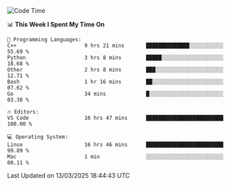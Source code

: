 
<!--START_SECTION:waka-->
![Code Time](http://img.shields.io/badge/Code%20Time-3%2C191%20hrs%2020%20mins-blue)

📊 **This Week I Spent My Time On** 

```text
💬 Programming Languages: 
C++                      9 hrs 21 mins       ██████████████░░░░░░░░░░░   55.69 % 
Python                   3 hrs 8 mins        █████░░░░░░░░░░░░░░░░░░░░   18.68 % 
Other                    2 hrs 8 mins        ███░░░░░░░░░░░░░░░░░░░░░░   12.71 % 
Bash                     1 hr 16 mins        ██░░░░░░░░░░░░░░░░░░░░░░░   07.62 % 
Go                       34 mins             █░░░░░░░░░░░░░░░░░░░░░░░░   03.38 % 

🔥 Editors: 
VS Code                  16 hrs 47 mins      █████████████████████████   100.00 % 

💻 Operating System: 
Linux                    16 hrs 46 mins      █████████████████████████   99.89 % 
Mac                      1 min               ░░░░░░░░░░░░░░░░░░░░░░░░░   00.11 % 
```


 Last Updated on 13/03/2025 18:44:43 UTC
<!--END_SECTION:waka-->

